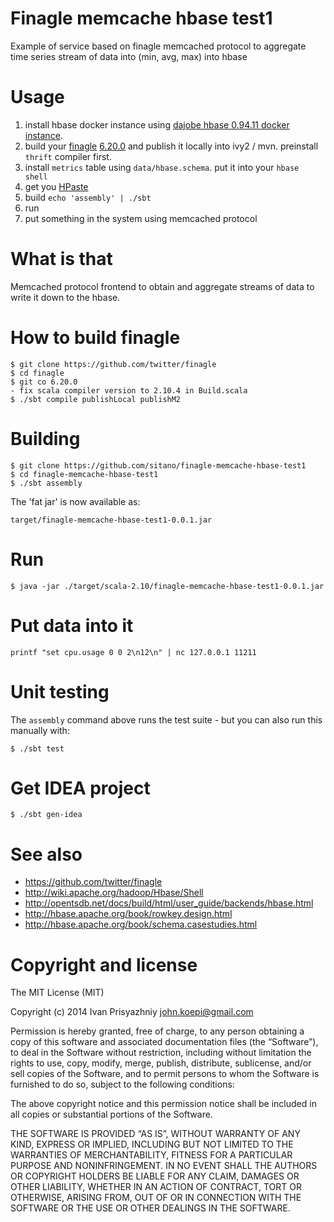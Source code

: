 Finagle memcache hbase test1
============================

Example of service based on finagle memcached protocol to aggregate time series stream of data into (min, avg, max) into hbase

Usage
=====

1. install hbase docker instance using [dajobe hbase 0.94.11 docker instance](https://github.com/dajobe/hbase-docker).
2. build your [finagle](https://github.com/twitter/finagle)
   [6.20.0](https://github.com/twitter/finagle/archive/6.20.0.zip) and publish it locally into ivy2 / mvn.
   preinstall `thrift` compiler first.
3. install `metrics` table using `data/hbase.schema`. put it into your `hbase shell`
4. get you [HPaste](https://github.com/GravityLabs/HPaste)
5. build `echo 'assembly' | ./sbt`
6. run
7. put something in the system using memcached protocol

What is that
============

Memcached protocol frontend to obtain and aggregate streams of data to write it down to the hbase.

How to build finagle
====================

    $ git clone https://github.com/twitter/finagle
    $ cd finagle
    $ git co 6.20.0
    - fix scala compiler version to 2.10.4 in Build.scala
    $ ./sbt compile publishLocal publishM2

Building
========

    $ git clone https://github.com/sitano/finagle-memcache-hbase-test1
    $ cd finagle-memcache-hbase-test1
    $ ./sbt assembly

The 'fat jar' is now available as:

    target/finagle-memcache-hbase-test1-0.0.1.jar

Run
===

    $ java -jar ./target/scala-2.10/finagle-memcache-hbase-test1-0.0.1.jar

Put data into it
================

    printf "set cpu.usage 0 0 2\n12\n" | nc 127.0.0.1 11211

Unit testing
============

The `assembly` command above runs the test suite - but you can also run this manually with:

    $ ./sbt test

Get IDEA project
================

    $ ./sbt gen-idea

See also
========

* https://github.com/twitter/finagle
* http://wiki.apache.org/hadoop/Hbase/Shell
* http://opentsdb.net/docs/build/html/user_guide/backends/hbase.html
* http://hbase.apache.org/book/rowkey.design.html
* http://hbase.apache.org/book/schema.casestudies.html

Copyright and license
=====================

The MIT License (MIT)

Copyright (c) 2014 Ivan Prisyazhniy <john.koepi@gmail.com>

Permission is hereby granted, free of charge, to any person obtaining a copy
of this software and associated documentation files (the “Software”), to deal
in the Software without restriction, including without limitation the rights
to use, copy, modify, merge, publish, distribute, sublicense, and/or sell
copies of the Software, and to permit persons to whom the Software is
furnished to do so, subject to the following conditions:

The above copyright notice and this permission notice shall be included in all
copies or substantial portions of the Software.

THE SOFTWARE IS PROVIDED “AS IS”, WITHOUT WARRANTY OF ANY KIND, EXPRESS OR
IMPLIED, INCLUDING BUT NOT LIMITED TO THE WARRANTIES OF MERCHANTABILITY,
FITNESS FOR A PARTICULAR PURPOSE AND NONINFRINGEMENT. IN NO EVENT SHALL THE
AUTHORS OR COPYRIGHT HOLDERS BE LIABLE FOR ANY CLAIM, DAMAGES OR OTHER
LIABILITY, WHETHER IN AN ACTION OF CONTRACT, TORT OR OTHERWISE, ARISING FROM,
OUT OF OR IN CONNECTION WITH THE SOFTWARE OR THE USE OR OTHER DEALINGS IN THE
SOFTWARE.
